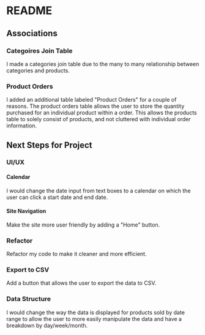 # README

## Associations

### Categoires Join Table

I made a categories join table due to the many to many relationship between categories and products.

### Product Orders

I added an additional table labeled "Product Orders" for a couple of reasons. The product orders table allows the user to store the quantity purchased for an individual product within a order. This allows the products table to solely consist of products, and not cluttered with individual order information.

## Next Steps for Project

### UI/UX
#### Calendar
I would change the date input from text boxes to a calendar on which the user can click a start date and end date.

#### Site Navigation
Make the site more user friendly by adding a "Home" button.

### Refactor
Refactor my code to make it cleaner and more efficient.

### Export to CSV

Add a button that allows the user to export the data to CSV.

### Data Structure

I would change the way the data is displayed for products sold by date range to allow the user to more easily manipulate the data and have a breakdown by day/week/month.
